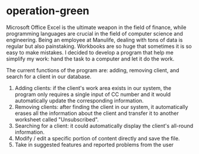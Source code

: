 # operation-green
Microsoft Office Excel is the ultimate weapon in the field of finance, while programming languages are crucial in the field of computer science and engineering. Being an employee at Manulife, dealing with tons of data is regular but also painstaking. Workbooks are so huge that sometimes it is so easy to make mistakes. I decided to develop a program that help me simplify my work: hand the task to a computer and let it do the work.

The current functions of the program are: adding, removing client, and search for a client in our database. 
1. Adding clients: if the client's work area exists in our system, the program only requires a single input of CC number and it would automatically update the corresponding information. 
2. Removing clients: after finding the client in our system, it automatically erases all the information about the client and transfer it to another worksheet called "Unsubscribed"​.
3. Searching for a client: it could automatically display the client's all-round information.
4. Modify / edit a specific portion of content directly and save the file.
5. Take in suggested features and reported problems from the user
